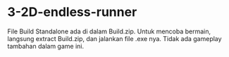 # 3-2D-endless-runner
File Build Standalone ada di dalam Build.zip.
Untuk mencoba bermain, langsung extract Build.zip, dan jalankan file .exe nya.
Tidak ada gameplay tambahan dalam game ini.
